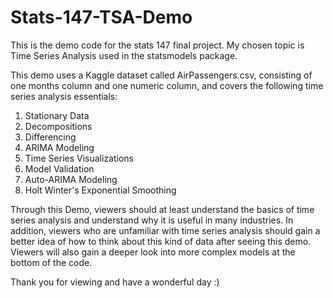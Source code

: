 # Stats-147-TSA-Demo
This is the demo code for the stats 147 final project. My chosen topic is Time Series Analysis used in the statsmodels package.

This demo uses a Kaggle dataset called AirPassengers.csv, consisting of one months column and one numeric column, and covers the following time series analysis essentials:

1) Stationary Data
2) Decompositions
3) Differencing
4) ARIMA Modeling
5) Time Series Visualizations
6) Model Validation
7) Auto-ARIMA Modeling
8) Holt Winter's Exponential Smoothing

Through this Demo, viewers should at least understand the basics of time series analysis and understand why it is useful in many industries. In addition, viewers who are unfamiliar
with time series analysis should gain a better idea of how to think about this kind of data after seeing this demo. Viewers will also gain a deeper look into more complex models at the
bottom of the code.

Thank you for viewing and have a wonderful day :)
